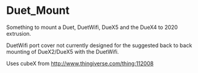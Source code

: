 # Duet_Mount
Something to mount a Duet, DuetWifi, DueX5 and the DueX4 to 2020 extrusion.

DuetWifi port cover not currently designed for the suggested back to back mounting of DueX2/DueX5 with the DuetWifi.

Uses cubeX from http://www.thingiverse.com/thing:112008

